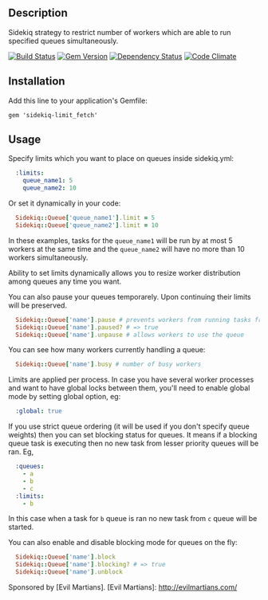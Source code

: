## Description

Sidekiq strategy to restrict number of workers
which are able to run specified queues simultaneously.

[![Build
Status](https://secure.travis-ci.org/brainopia/sidekiq-limit_fetch.png)](http://travis-ci.org/brainopia/sidekiq-limit_fetch)
[![Gem
Version](https://badge.fury.io/rb/sidekiq-limit_fetch.png)](http://badge.fury.io/rb/sidekiq-limit_fetch)
[![Dependency
Status](https://gemnasium.com/brainopia/sidekiq-limit_fetch.png)](https://gemnasium.com/brainopia/sidekiq-limit_fetch)
[![Code
Climate](https://codeclimate.com/badge.png)](https://codeclimate.com/github/brainopia/sidekiq-limit_fetch)

## Installation

Add this line to your application's Gemfile:

    gem 'sidekiq-limit_fetch'

## Usage

Specify limits which you want to place on queues inside sidekiq.yml:

```yaml
  :limits:
    queue_name1: 5
    queue_name2: 10
```

Or set it dynamically in your code:
```ruby
  Sidekiq::Queue['queue_name1'].limit = 5
  Sidekiq::Queue['queue_name2'].limit = 10
```

In these examples, tasks for the ```queue_name1``` will be run by at most 5
workers at the same time and the ```queue_name2``` will have no more than 10
workers simultaneously.

Ability to set limits dynamically allows you to resize worker
distribution among queues any time you want.


You can also pause your queues temporarely. Upon continuing their limits
will be preserved.

```ruby
  Sidekiq::Queue['name'].pause # prevents workers from running tasks from this queue
  Sidekiq::Queue['name'].paused? # => true
  Sidekiq::Queue['name'].unpause # allows workers to use the queue
```


You can see how many workers currently handling a queue:

```ruby
  Sidekiq::Queue['name'].busy # number of busy workers
```


Limits are applied per process. In case you have several worker
processes and want to have global locks between them, you'll need to
enable global mode by setting global option, eg:

```yaml
  :global: true
```


If you use strict queue ordering (it will be used if you don't specify queue weights)
then you can set blocking status for queues. It means if a blocking
queue task is executing then no new task from lesser priority queues will
be ran. Eg,

```yaml
  :queues:
    - a
    - b
    - c
  :limits:
    - b
```

In this case when a task for `b` queue is ran no new task from `c` queue
will be started.

You can also enable and disable blocking mode for queues on the fly:

```ruby
  Sidekiq::Queue['name'].block
  Sidekiq::Queue['name'].blocking? # => true
  Sidekiq::Queue['name'].unblock
```


Sponsored by [Evil Martians].
[Evil Martians]: http://evilmartians.com/
